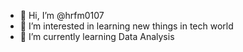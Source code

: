 - 👋 Hi, I’m @hrfm0107
- 👀 I’m interested in learning new things in tech world
- 🌱 I’m currently learning Data Analysis



<!---
hrfm0107/hrfm0107 is a ✨ special ✨ repository because its `README.md` (this file) appears on your GitHub profile.
You can click the Preview link to take a look at your changes.
--->
